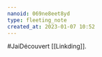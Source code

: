 ```yaml
---
nanoid: 069ne8eet8yd
type: fleeting_note
created_at: 2023-01-07 10:52
---
```

#JaiDécouvert [[Linkding]].
